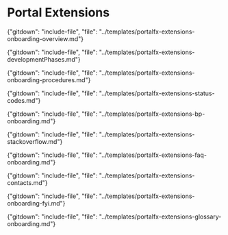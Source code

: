 # Portal Extensions 

{"gitdown": "include-file", "file": "../templates/portalfx-extensions-onboarding-overview.md"}
 
{"gitdown": "include-file", "file": "../templates/portalfx-extensions-developmentPhases.md"}
  
{"gitdown": "include-file", "file": "../templates/portalfx-extensions-onboarding-procedures.md"}
 
{"gitdown": "include-file", "file": "../templates/portalfx-extensions-status-codes.md"}

{"gitdown": "include-file", "file": "../templates/portalfx-extensions-bp-onboarding.md"}

{"gitdown": "include-file", "file": "../templates/portalfx-extensions-stackoverflow.md"}

{"gitdown": "include-file", "file": "../templates/portalfx-extensions-faq-onboarding.md"}
   
{"gitdown": "include-file", "file": "../templates/portalfx-extensions-contacts.md"}

{"gitdown": "include-file", "file": "../templates/portalfx-extensions-onboarding-fyi.md"}

{"gitdown": "include-file", "file": "../templates/portalfx-extensions-glossary-onboarding.md"}